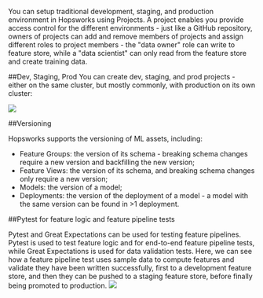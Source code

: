 You can setup traditional development, staging, and production environment in Hopsworks using Projects.
A project enables you provide access control for the different environments - just like a GitHub repository, owners of projects can add and remove members of projects and assign different roles to project members - the "data owner" role can write to feature store, while a "data scientist" can only read from the feature store and create training data.


##Dev, Staging, Prod
You can create dev, staging, and prod projects - either on the same cluster, but mostly commonly, with production on its own cluster:

<img src="../../../assets/images/concepts/projects/dev-staging-prod.svg">

##Versioning

Hopsworks supports the versioning of ML assets, including:

* Feature Groups: the version of its schema - breaking schema changes require a new version and backfilling the new version;
* Feature Views:  the version of its schema, and breaking schema changes only require a new version;
* Models: the version of a model;
* Deployments: the version of the deployment of a model - a model with the same version can be found in >1 deployment.


##Pytest for feature logic and feature pipeline tests

Pytest and Great Expectations can be used for testing feature pipelines. Pytest is used to test feature logic and for end-to-end feature pipeline tests, while Great Expectations is used for data validation tests. 
Here, we can see how a feature pipeline test uses sample data to compute features and validate they have been written successfully, first to a development feature store, and then they can be pushed to a staging feature store, before finally being promoted to production.
<img src="../../../assets/images/concepts/projects/feature-pipeline-tests.svg">
